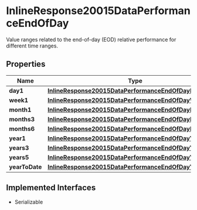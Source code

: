 

# InlineResponse20015DataPerformanceEndOfDay

Value ranges related to the end-of-day (EOD) relative performance for different time ranges.

## Properties

Name | Type | Description | Notes
------------ | ------------- | ------------- | -------------
**day1** | [**InlineResponse20015DataPerformanceEndOfDayDay1**](InlineResponse20015DataPerformanceEndOfDayDay1.md) |  |  [optional]
**week1** | [**InlineResponse20015DataPerformanceEndOfDayWeek1**](InlineResponse20015DataPerformanceEndOfDayWeek1.md) |  |  [optional]
**month1** | [**InlineResponse20015DataPerformanceEndOfDayMonth1**](InlineResponse20015DataPerformanceEndOfDayMonth1.md) |  |  [optional]
**months3** | [**InlineResponse20015DataPerformanceEndOfDayMonths3**](InlineResponse20015DataPerformanceEndOfDayMonths3.md) |  |  [optional]
**months6** | [**InlineResponse20015DataPerformanceEndOfDayMonths6**](InlineResponse20015DataPerformanceEndOfDayMonths6.md) |  |  [optional]
**year1** | [**InlineResponse20015DataPerformanceEndOfDayYear1**](InlineResponse20015DataPerformanceEndOfDayYear1.md) |  |  [optional]
**years3** | [**InlineResponse20015DataPerformanceEndOfDayYears3**](InlineResponse20015DataPerformanceEndOfDayYears3.md) |  |  [optional]
**years5** | [**InlineResponse20015DataPerformanceEndOfDayYears5**](InlineResponse20015DataPerformanceEndOfDayYears5.md) |  |  [optional]
**yearToDate** | [**InlineResponse20015DataPerformanceEndOfDayYearToDate**](InlineResponse20015DataPerformanceEndOfDayYearToDate.md) |  |  [optional]


## Implemented Interfaces

* Serializable


